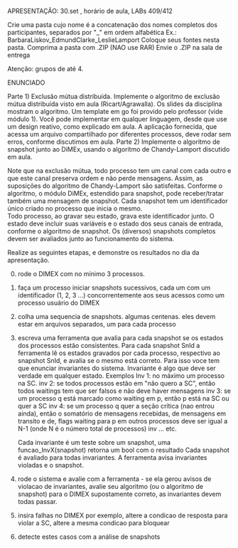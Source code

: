 APRESENTAÇÃO:  30.set  , horário de aula, LABs 409/412

Crie uma pasta cujo nome é
    a concatenação dos nomes completos dos participantes, 
    separados por "_"
    em ordem alfabética
           Ex.:   BarbaraLiskov_EdmundClarke_LeslieLamport
Coloque seus fontes nesta pasta.
Comprima a pasta com    .ZIP                        (NAO use RAR)
Envie o .ZIP   na sala de entrega

Atenção: grupos de até 4.

ENUNCIADO

Parte 1)  Exclusão mútua distribuída.
Implemente o algoritmo de exclusão mútua distribuída visto em aula (Ricart/Agrawalla).
Os slides da disciplina mostram o algoritmo.    Um template em go foi provido pelo professor (vide módulo 1).
Você pode implementar em qualquer linguagem, desde que use um design reativo, como explicado em aula.
A aplicação fornecida, que acessa um arquivo compartilhado por diferentes processos,
deve rodar sem erros, conforme discutimos em aula.
Parte 2) Implemente o algoritmo de snapshot junto ao DiMEx, usando o algoritmo de Chandy-Lamport discutido em aula.

Note que na exclusão mútua, todo processo tem um canal com cada outro
e que este canal preserva ordem e não perde mensagens.   Assim, as suposições
do algoritmo de Chandy-Lamport são satisfeitas.
Conforme o algoritmo, o módulo DiMEx, estendido para snapshot, pode receber/tratar também uma mensagem de snapshot.
Cada snapshot tem um identificador único criado no processo que inicia o mesmo.   
Todo processo, ao gravar seu estado, grava este identificador junto.
O estado deve incluir suas variáveis e o estado dos seus canais de entrada, conforme o algoritmo de snapshot.
Os (diversos) snapshots completos devem ser avaliados junto ao funcionamento do sistema.

Realize as seguintes etapas, e demonstre os resultados no dia da apresentação.

0) rode o DIMEX com no mínimo 3 processos.   

1) faça um processo iniciar snapshots sucessivos, cada um com um identificador (1, 2, 3 ...)
    concorrentemente aos seus acessos como um processo usuário do DIMEX
2) colha uma sequencia de snapshots.   algumas centenas.
     eles devem estar em arquivos separados, um para cada processo
3) escreva uma ferramenta que avalia para cada snapshot se os estados dos processos estão consistentes.
    Para cada snapshot SnId a ferramenta lê os estados gravados por cada processo, respectivo ao snapshot SnId,
    e avalia se o mesmo está correto.
    Para isso voce tem que enunciar invariantes do sistema.   Invariante é algo que deve ser verdade em qualquer estado.
    Exemplos
      Inv  1:   no máximo um processo na SC.
      inv  2:  se todos processos estão em "não quero a SC", então todos waitings tem que ser falsos e não deve haver mensagens
      inv 3:   se um processo q está marcado como waiting em p, então p está na SC ou quer a SC
      inv 4:   se um processo q quer a seção crítica (nao entrou ainda),
                 então o somatório de mensagens recebidas, de mensagens em transito e de, flags waiting para p em outros processos
                 deve ser igual a N-1  (onde N é o número total de processos)
      inv ... etc.

      Cada invariante é um teste sobre um snapshot, uma   funcao_InvX(snapshot)      retorna um bool com o resultado
      Cada snapshot é avaliado para todas invariantes.
      A ferramenta avisa invariantes violadas e o snapshot.

3) rode o sistema e avalie com a ferramenta - 
      se ela gerou avisos de violacao de invariantes,  avalie seu algoritmo (ou o algoritmo de snapshot)
      para o DIMEX supostamente correto, as invariantes devem todas passar.

4) insira falhas no DIMEX
      por exemplo, altere a condicao de resposta para violar a SC,
                               altere a mesma condicao para bloquear 

5)  detecte estes casos com a análise de snapshots
